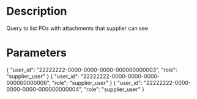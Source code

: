 # Description
Query to list POs with attachments that supplier can see

# Parameters

{ "user_id": "22222222-0000-0000-0000-000000000003", "role": "supplier_user" }
{ "user_id": "22222222-0000-0000-0000-000000000006", "role": "supplier_user" }
{ "user_id": "22222222-0000-0000-0000-000000000004", "role": "supplier_user" }